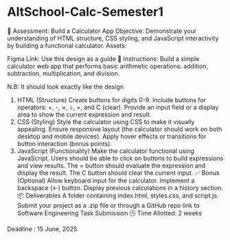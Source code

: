 # AltSchool-Calc-Semester1

📘 Assessment: Build a Calculator App
Objective: Demonstrate your understanding of HTML structure, CSS styling, and JavaScript interactivity by building a functional calculator.
Assets:

Figma Link: Use this design as a guide
📝 Instructions:
Build a simple calculator web app that performs basic arithmetic operations: addition, subtraction, multiplication, and division.

N.B: It should look exactly like the design

1. HTML (Structure)
Create buttons for digits 0-9.
Include buttons for operators: +, -, ×, ÷, =, and C (clear).
Provide an input field or a display area to show the current expression and result.
2. CSS (Styling)
Style the calculator using CSS to make it visually appealing.
Ensure responsive layout (the calculator should work on both desktop and mobile devices).
Apply hover effects or transitions for button interaction (bonus points).
3. JavaScript (Functionality)
Make the calculator functional using JavaScript.
Users should be able to click on buttons to build expressions and view results.
The = button should evaluate the expression and display the result.
The C button should clear the current input.
✅ Bonus (Optional)
Allow keyboard input for the calculator.
Implement a backspace (←) button.
Display previous calculations in a history section.
📦 Deliverables
A folder containing index.html, styles.css, and script.js.
Submit your project as a .zip file or through a GitHub repo link to Software Engineering Task Submission
🕒 Time Allotted:
2 weeks 

Deadline : 15 June, 2025
